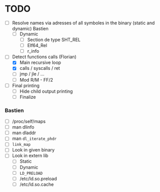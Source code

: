 # TODO

- [ ] Resolve names via adresses of all symboles in the binary (static and dynamic) Bastien
	- [ ] Dynamic
		- [ ] Section de type SHT_REL
		- [ ] Elf64_Rel
		- [ ] r_info

- [ ] Detect functions calls (Florian)
	- [X] Main recursive loop
	- [X] calls / syscalls / ret
	- [ ] jmp / jle / ...
	- [ ] Mod R/M - FF/2

- [ ] Final printing
	- [ ] Hide child output printing
	- [ ] Finalize

### Bastien

- [ ] /proc/self/maps
- [ ] man dlinfo
- [ ] man dladdr
- [ ] man `dl_iterate_phdr`
- [ ] `link_map`
- [ ] Look in given binary
- [ ] Look in extern lib
	- [ ] Static
	- [ ] Dynamic
	- [ ] `LD_PRELOAD`
	- [ ] /etc/ld.so.preload
	- [ ] /etc/ld.so.cache
